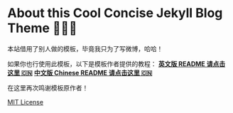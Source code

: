 # About this Cool Concise Jekyll Blog Theme 🤘🤘🤘

本站借用了别人做的模板，毕竟我只为了写微博，哈哈！

如果你也行使用此模板，以下是模板作者提供的教程：
**[英文版 README 请点击这里 🇨🇳](https://github.com/Gaohaoyang/gaohaoyang.github.io/blob/master/README.md)**
**[中文版 Chinese README 请点击这里 🇨🇳](https://github.com/Gaohaoyang/gaohaoyang.github.io/blob/master/README-zh-cn.md)**

在这里再次鸣谢模板原作者！

[MIT License](https://github.com/Gaohaoyang/gaohaoyang.github.io/blob/master/LICENSE.md)
